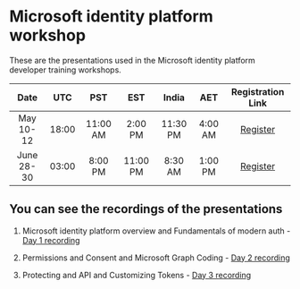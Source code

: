 # Microsoft identity platform workshop

These are the presentations used in the Microsoft identity platform developer training workshops.   

**Date**|**UTC**|**PST**|**EST**|**India**|**AET**|**Registration Link**
:-----:|:-----:|:-----:|:-----:|:-----:|:-----:|:-----:
May 10-12|18:00|11:00 AM|2:00 PM|11:30 PM|4:00 AM|[Register](https://aka.ms/Reg_MIP_5.10)
June 28-30|03:00|8:00 PM|11:00 PM|8:30 AM|1:00 PM|[Register](https://aka.ms/Reg_LOB_6.28)

## You can see the recordings of the presentations

1. Microsoft identity platform overview and Fundamentals of modern auth - [Day 1 recording](https://www.youtube.com/watch?v=q4st6D9jKJ0)

2. Permissions and Consent and Microsoft Graph Coding  - [Day 2 recording](https://www.youtube.com/watch?v=6qG8mDZ__P4) 

3. Protecting and API and Customizing Tokens - [Day 3 recording](https://www.youtube.com/watch?v=QdqNJ0LYDfs)

